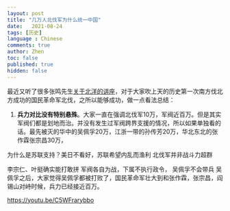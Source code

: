 ```yaml
---
layout: post
title: "几万人北伐军为什么统一中国"
date:   2021-08-24
tags: [历史]
language : Chinese
comments: true
author: Zhen
toc: false
published: true
hidden: false
---
```

最近又听了很多张鸣先生[关于北洋的讲座](https://youtu.be/C5WFrarybbo)，对于大家吹上天的历史第一次南方伐北方成功的国民革命军北伐，之所以能够成功，做一点看法总结：

1. **兵力对比没有特别悬殊**。大家一直在强调北伐军10万，军阀近百万。但是其实军阀们都是划地而治。并没有发生过军阀跨界支援的情况，所以如果单独看的话。最先被灭的华中的吴佩孚20万，江浙一带的孙传芳20万，华北东北的张作霖张宗昌30万，



为什么是苏联支持？美日不看好，苏联希望内乱而渔利
北伐军并非战斗力超群

李宗仁、叶挺确实能打敢拼
军阀各自为战，下属不执行政令，
吴佩孚不会带兵
吴佩孚之后，大家觉得吴佩孚都被打败了，国民革命军壮大到和张作霖，张宗昌，阎锡山对峙时候，兵力已经接近百万。

https://youtu.be/C5WFrarybbo

<!--stackedit_data:
eyJoaXN0b3J5IjpbOTIyOTQ4OTY1LDE4ODA5MTkyNzAsMTc1ND
U5OTcwNiwyOTI4MzgwMjgsLTEyNTY2Mzc3ODIsMTIxNDM5OTk4
LDE1MjIwNDYwMTBdfQ==
-->